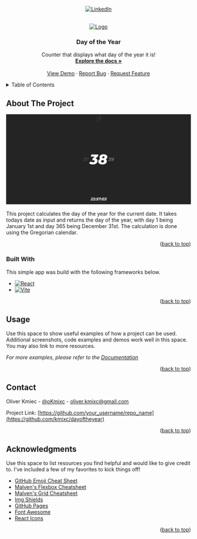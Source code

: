 <a name="readme-top"></a>
<div align="center">

[![LinkedIn][linkedin-shield]][linkedin-url]

</div>

<!-- PROJECT LOGO -->
<br />
<div align="center">
  <a href="https://github.com/kmixc/dayoftheyear">
    <img src="public/365days.svg" alt="Logo" width="80" height="80">
  </a>

  <h3 align="center">Day of the Year</h3>

  <p align="center">
    Counter that displays what day of the year it is!
    <br />
    <a href="https://github.com/kmixc/dayoftheyear"><strong>Explore the docs »</strong></a>
    <br />
    <br />
    <a href="https://dayoftheyear.vercel.app/">View Demo</a>
    ·
    <a href="https://github.com/kmixc/dayoftheyear/issues">Report Bug</a>
    ·
    <a href="https://github.com/kmixc/dayoftheyear/issues">Request Feature</a>
  </p>
</div>



<!-- TABLE OF CONTENTS -->
<details>
  <summary>Table of Contents</summary>
  <ol>
    <li>
      <a href="#about-the-project">About The Project</a>
      <ul>
        <li><a href="#built-with">Built With</a></li>
      </ul>
    </li>
    <li><a href="#usage">Usage</a></li>
    <li><a href="#contact">Contact</a></li>
    <li><a href="#acknowledgments">Acknowledgments</a></li>
  </ol>
</details>



<!-- ABOUT THE PROJECT -->
## About The Project

![Product Name Screen Shot][product-screenshot]

<!-- There are many great README templates available on GitHub; however, I didn't find one that really suited my needs so I created this enhanced one. I want to create a README template so amazing that it'll be the last one you ever need -- I think this is it.

Here's why:
* Your time should be focused on creating something amazing. A project that solves a problem and helps others
* You shouldn't be doing the same tasks over and over like creating a README from scratch
* You should implement DRY principles to the rest of your life :smile:

Of course, no one template will serve all projects since your needs may be different. So I'll be adding more in the near future. You may also suggest changes by forking this repo and creating a pull request or opening an issue. Thanks to all the people have contributed to expanding this template!

Use the `BLANK_README.md` to get started. -->

This project calculates the day of the year for the current date. It takes todays date as input and returns the day of the year, with day 1 being January 1st and day 365 being December 31st. The calculation is done using the Gregorian calendar.


<p align="right">(<a href="#readme-top">back to top</a>)</p>



### Built With

<!-- This section should list any major frameworks/libraries used to bootstrap your project. Leave any add-ons/plugins for the acknowledgements section. Here are a few examples. -->
This simple app was build with the following frameworks below.

* [![React][React.js]][React-url]
* [![Vite][Vite.js]][Vite-url]

<p align="right">(<a href="#readme-top">back to top</a>)</p>



<!-- USAGE EXAMPLES -->
## Usage

Use this space to show useful examples of how a project can be used. Additional screenshots, code examples and demos work well in this space. You may also link to more resources.

_For more examples, please refer to the [Documentation](https://example.com)_

<p align="right">(<a href="#readme-top">back to top</a>)</p>



<!-- CONTACT -->
## Contact

Oliver Kmiec - [@oKmixc](https://twitter.com/oKmixc) - oliver.kmixc@gmail.com

Project Link: [https://github.com/your_username/repo_name](https://github.com/kmixc/dayoftheyear)

<p align="right">(<a href="#readme-top">back to top</a>)</p>



<!-- ACKNOWLEDGMENTS -->
## Acknowledgments

Use this space to list resources you find helpful and would like to give credit to. I've included a few of my favorites to kick things off!

* [GitHub Emoji Cheat Sheet](https://www.webpagefx.com/tools/emoji-cheat-sheet)
* [Malven's Flexbox Cheatsheet](https://flexbox.malven.co/)
* [Malven's Grid Cheatsheet](https://grid.malven.co/)
* [Img Shields](https://shields.io)
* [GitHub Pages](https://pages.github.com)
* [Font Awesome](https://fontawesome.com)
* [React Icons](https://react-icons.github.io/react-icons/search)

<p align="right">(<a href="#readme-top">back to top</a>)</p>



<!-- MARKDOWN LINKS & IMAGES -->
[linkedin-shield]: https://img.shields.io/badge/-LinkedIn-black.svg?style=for-the-badge&logo=linkedin&colorB=555
[linkedin-url]: https://www.linkedin.com/in/oliver-kmiec-5b601b1b0/
[product-screenshot]: https://github.com/kmixc/dayoftheyear/blob/master/src/assets/screenshot.png
[React.js]: https://img.shields.io/badge/React-20232A?style=for-the-badge&logo=react&logoColor=61DAFB
[React-url]: https://reactjs.org/
[Vite.js]: https://img.shields.io/badge/vite.js-35495E?style=for-the-badge&logo=vite&logoColor=white
[Vite-url]: https://vitejs.dev/
